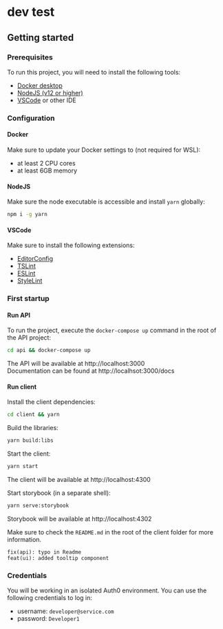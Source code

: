# dev test

## Getting started

### Prerequisites

To run this project, you will need to install the following tools:

* [Docker desktop](https://docs.docker.com/get-docker/)
* [NodeJS (v12 or higher)](https://nodejs.org/en/download/)
* [VSCode](https://code.visualstudio.com/Download) or other IDE

### Configuration

#### Docker

Make sure to update your Docker settings to (not required for WSL):

* at least 2 CPU cores
* at least 6GB memory

#### NodeJS

Make sure the node executable is accessible and install `yarn` globally:

```bash
npm i -g yarn
```

#### VSCode

Make sure to install the following extensions:

* [EditorConfig](https://github.com/editorconfig/editorconfig-vscode)
* [TSLint](https://github.com/Microsoft/vscode-typescript-tslint-plugin)
* [ESLint](https://github.com/Microsoft/vscode-eslint)
* [StyleLint](https://github.com/stylelint/vscode-stylelint)

### First startup

#### Run API
To run the project, execute the `docker-compose up` command in the root of the API project:

```bash
cd api && docker-compose up
```

The API will be available at http://localhost:3000
<br>Documentation can be found at http://localhsot:3000/docs


#### Run client

Install the client dependencies:

```bash
cd client && yarn
```

Build the libraries:

```bash
yarn build:libs
```

Start the client:

```bash
yarn start
```

The client will be available at http://localhost:4300

Start storybook (in a separate shell):

```bash
yarn serve:storybook
```

Storybook will be available at http://localhost:4302

Make sure to check the `README.md` in the root of the client folder for more information.


```
fix(api): typo in Readme
feat(ui): added tooltip component
```

### Credentials

You will be working in an isolated Auth0 environment. You can use the following credentials to log in:

* username: `developer@service.com`
* password: `Developer1`

